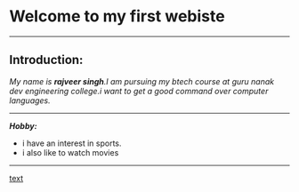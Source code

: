 # Welcome to my first  webiste
---
## Introduction:
*My name is **rajveer singh**.I am pursuing my btech course at guru nanak dev engineering college.i want to get a good command over computer languages.*

---
***Hobby:***
- i have an interest in sports.
- i also like to watch movies


---
[text](https://rajveer.github.io) 
